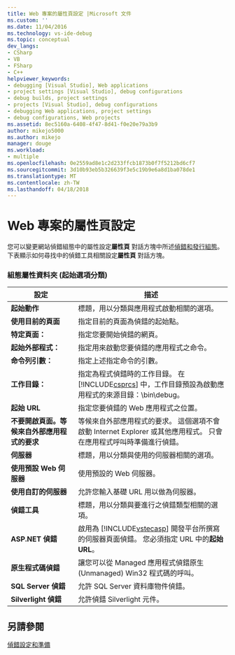 ```yaml
---
title: Web 專案的屬性頁設定 |Microsoft 文件
ms.custom: ''
ms.date: 11/04/2016
ms.technology: vs-ide-debug
ms.topic: conceptual
dev_langs:
- CSharp
- VB
- FSharp
- C++
helpviewer_keywords:
- debugging [Visual Studio], Web applications
- project settings [Visual Studio], debug configurations
- debug builds, project settings
- projects [Visual Studio], debug configurations
- debugging Web applications, project settings
- debug configurations, Web projects
ms.assetid: 8ec5160a-6408-4f47-8d41-f0e20e79a3b9
author: mikejo5000
ms.author: mikejo
manager: douge
ms.workload:
- multiple
ms.openlocfilehash: 0e2559ad8e1c2d233ffcb1873b0f7f5212bd6cf7
ms.sourcegitcommit: 3d10b93eb5b326639f3e5c19b9e6a8d1ba078de1
ms.translationtype: MT
ms.contentlocale: zh-TW
ms.lasthandoff: 04/18/2018
---
```

# <a name="property-pages-settings-for-web-projects"></a>Web 專案的屬性頁設定
您可以變更網站偵錯組態中的屬性設定**屬性頁** 對話方塊中所述[偵錯和發行組態](../debugger/how-to-set-debug-and-release-configurations.md)。 下表顯示如何尋找中的偵錯工具相關設定**屬性頁** 對話方塊。  
  
### <a name="configuration-properties-folder-start-options-category"></a>組態屬性資料夾 (起始選項分類)  
  
|**設定**|**描述**|  
|-----------------|---------------------|  
|**起始動作**|標題，用以分類與應用程式啟動相關的選項。|  
|**使用目前的頁面**|指定目前的頁面為偵錯的起始點。|  
|**特定頁面：**|指定您要開始偵錯的網頁。|  
|**起始外部程式：**|指定用來啟動您要偵錯的應用程式之命令。|  
|**命令列引數：**|指定上述指定命令的引數。|  
|**工作目錄：**|指定為程式偵錯時的工作目錄。 在 [!INCLUDE[csprcs](../data-tools/includes/csprcs_md.md)] 中，工作目錄預設為啟動應用程式的來源目錄：\bin\debug。|  
|**起始 URL**|指定您要偵錯的 Web 應用程式之位置。|  
|**不要開啟頁面。等候來自外部應用程式的要求**|等候來自外部應用程式的要求。 這個選項不會啟動 Internet Explorer 或其他應用程式。 只會在應用程式呼叫時準備進行偵錯。|  
|**伺服器**|標題，用以分類與使用的伺服器相關的選項。|  
|**使用預設 Web 伺服器**|使用預設的 Web 伺服器。|  
|**使用自訂的伺服器**|允許您輸入基礎 URL 用以做為伺服器。|  
|**偵錯工具**|標題，用以分類與要進行之偵錯類型相關的選項。|  
|**ASP.NET 偵錯**|啟用為 [!INCLUDE[vstecasp](../code-quality/includes/vstecasp_md.md)] 開發平台所撰寫的伺服器頁面偵錯。 您必須指定 URL 中的**起始 URL**。|  
|**原生程式碼偵錯**|讓您可以從 Managed 應用程式偵錯原生 (Unmanaged) Win32 程式碼的呼叫。|  
|**SQL Server 偵錯**|允許 SQL Server 資料庫物件偵錯。|  
|**Silverlight 偵錯**|允許偵錯 Silverlight 元件。|  
  
## <a name="see-also"></a>另請參閱  
 [偵錯設定和準備](../debugger/debugger-settings-and-preparation.md)
